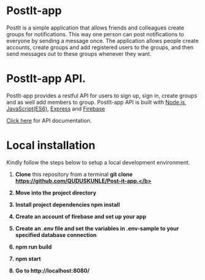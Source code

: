 # PostIt-app
  PostIt is a simple application that allows friends and colleagues create groups for notifications. This way one person can post       notifications to everyone by sending a message once. The application allows people create accounts, create groups and add registered users  to the groups, and then send messages out to these groups whenever they want.

# PostIt-app API.
  PostIt-app provides a restful API for users to sign up, sign in, create groups and as well add members to group.
  PostIt-app API is built with <a href="https://nodejs.org/">Node.js</a>, <a href="https://www.javascript.com/">JavaScript(ES6)</a>, <a href="https://expressjs.com/">Express</a> and <a href="https://firebase.google.com/">Firebase</a>

 <a href="https://github.com/QUDUSKUNLE/Post-it-app/tree/develop">Click here</a> for API documentation.

# Local installation
  Kindly follow the steps below to setup a local development environment.
  1. <b>Clone</b> this repository from a terminal <b>git clone https://github.com/QUDUSKUNLE/Post-it-app.</b>
  
  2. Move into the project directory
  
  3. Install project dependencies <b>npm install</b>
  
  4. Create an account of firebase and set up your app
  
  5. Create an .env file and set the variables in .env-sample to your specified database connection
  
  6. <b>npm run build</b>

  7. <b>npm start</b>
  
  8. Go to <b>http://localhost:8080/</b>
  
  
